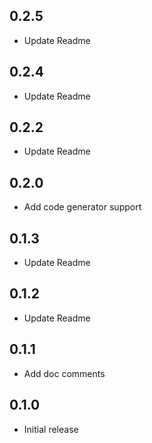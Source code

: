 ## 0.2.5

* Update Readme

## 0.2.4

* Update Readme

## 0.2.2

* Update Readme

## 0.2.0

* Add code generator support

## 0.1.3

* Update Readme

## 0.1.2

* Update Readme

## 0.1.1

* Add doc comments

## 0.1.0

* Initial release 
